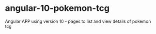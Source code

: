 # angular-10-pokemon-tcg
Angular APP using version 10 - pages to list and view details of pokemon tcg
